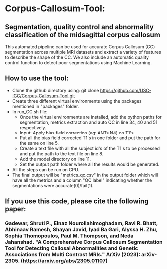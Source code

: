 # Corpus-Callosum-Tool: 
## Segmentation, quality control and abnormality classification of the midsagittal corpus callosum

This automated pipeline can be used for accurate Corpus Callosum (CC) segmentation across multiple MRI datasets and extract a variety of features to describe the shape of the CC. We also include an automatic quality control function to detect poor segmentations using Machine Learning.

## How to use the tool:
* Clone the github directory using: git clone https://github.com/USC-IGC/Corpus-Callosum-Tool.git
* Create three different virtual environments using the packages mentioned in "packages" folder.
* In run_CC.sh file:
  * Once the virtual environments are installed, add the python paths for segmentation, metrics extraction and auto QC in line 34, 40 and 51 respectively.
  * Input: Apply bias field correction (eg: ANTs N4) on T1's.
  * Put all the bias field corrected T1's in one folder and put the path for the same on line 5.
  * Create a text file with all the subject id's of the T1's to be processed and put the path to the text file on line 8.
  * Add the model directory on line 11.
  * Set the output path folder where all the results would be generated.
* All the steps can be run on CPU.
* The final output will be "metrics_qc.csv" in the output folder which will have all the metrics and a column "QC label" indicating whether the segmentations were accurate(0)/fail(1).


## If you use this code, please cite the following paper:
### Gadewar, Shruti P., Elnaz Nourollahimoghadam, Ravi R. Bhatt, Abhinaav Ramesh, Shayan Javid, Iyad Ba Gari, Alyssa H. Zhu, Sophia Thomopoulos, Paul M. Thompson, and Neda Jahanshad. "A Comprehensive Corpus Callosum Segmentation Tool for Detecting Callosal Abnormalities and Genetic Associations from Multi Contrast MRIs." ArXiv (2023): arXiv-2305. (https://arxiv.org/abs/2305.01107)

